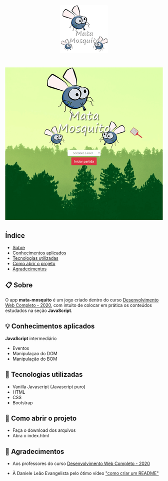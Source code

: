<h1 align="center">
    <img src="imagens/game.png" width="30%">
</h1>

<h1>
    <img src="imagens/apresentacao.gif">
</h1>

## Índice
- [Sobre](#-sobre)
- [Conhecimentos aplicados](#-conhecimentos-aplicados)
- [Tecnologias utilizadas](#-tecnologias-utilizadas)
- [Como abrir o projeto](#-como-abrir-o-projeto)
- [Agradecimentos](#-agradecimentos)


## 📋 Sobre

O app **mata-mosquito** é um jogo criado dentro do curso [Desenvolvimento Web Completo - 2020](https://www.udemy.com/course/web-completo/), com intuito de colocar em prática os conteúdos estudados na seção **JavaScript**.


## 💡 Conhecimentos aplicados
**JavaScript** intermediário
- Eventos
- Manipulaçao do DOM
- Manipulação do BOM


## 🚀 Tecnologias utilizadas
- Vanilla Javascript (Javascript puro)
- HTML
- CSS
- Bootstrap



## 📁 Como abrir o projeto
- Faça o download dos arquivos
- Abra o index.html


## 🙏 Agradecimentos

- Aos professores do curso [Desenvolvimento Web Completo - 2020](https://www.udemy.com/course/web-completo/)

- À Daniele Leão Evangelista pelo ótimo vídeo ["como criar um README"](https://www.youtube.com/watch?v=Gcb60rPbnKA&list=LL55cCksWKKyAoCbO5G5iqHQ&index=1)
